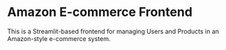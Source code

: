 # Amazon E-commerce Frontend

This is a Streamlit-based frontend for managing Users and Products in an Amazon-style e-commerce system.